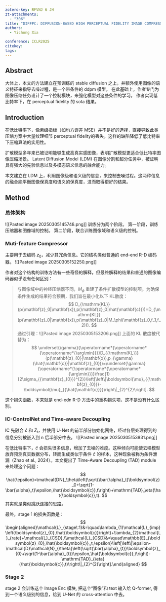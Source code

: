 ```yaml
---
zotero-key: RFVNJ 6 JH
zt-attachments:
  - "306"
title: "DIFFPC: DIFFUSION-BASED HIGH PERCEPTUAL FIDELITY IMAGE COMPRESSION WITH SEMANTIC REFINEMENT"
authors:
  - Yichong Xia

conference: ICLR2025
citekey:
tags:
---
```

## Abstract
大体上，本文的方法建立在预训练的 stable diffusion 之上，并额外使用图像的语义特征来指导去噪过程，是一个带条件的 ddpm 模型。
在此基础上，作者专门为图像压缩任务设计了一个控制模块，来强化模型对这些条件的学习。
作者实现低比特率下，在 perceptual fidelity 的 sota 结果。

## Introduction
在低比特率下，像素级指标（如均方误差 MSE）并不是好的选择，直接导致此类压缩方案中大量纹理细节 perceptual fidelity的丢失。这样的缺陷降低了低比特率下压缩算法的实用性。

扩散模型多年来已被证明能够生成高真实感图像，表明扩散模型更适合低比特率图像压缩场景。
Latent Diffusion Model (LDM) 在图像分割和超分任务中，被证明具有强大的先验信息以及多模态语义信息的融合能力。

本文建立在 LDM 上，利用图像级和语义级的信息，来控制去噪过程。这两种信息的融合能平衡图像保真度和语义的保真度，进而取得更好的结果。

## Method
### 总体架构
![[Pasted image 20250305145748.png]]
训练分为两个阶段。
第一阶段，训练压缩器和图像域的控制。
第二阶段，联合训练图像域和语义级的控制。

### Muti-feature Compressor
主要用于去编码 $z_{0}$，减少其冗余信息。它的结构类似普通的 end-end R-D 编码器。
![[Pasted image 20250305152250.png]]

作者对这个结构的训练方法有一些奇怪的解释，但最终解释的结果和普通的图像编码器似乎没有任何区别：
> 与图像域中的神经压缩器不同，$M_{{\phi}}$ 重建了条件扩散模型的控制项。为确保条件生成的结果符合预期，我们旨在最小化以下 KL散度：
> $$
D_{\mathrm{KL}}(p(\mathbf{z}_0|\mathbf{x}),p(\mathbf{z}_0|\hat{\mathbf{c}}))=D_{\mathrm{KL}}(p(\mathbf{z}_0|\mathbf{x}),p(\mathbf{z}_0|M_\phi(\mathbf{z}_0,f_1,f_2))).
$$ 通过引理：![[Pasted image 20250305153206.png]]
上面的 KL 散度被代替为：
$$
\underset{\gamma}{\operatorname*{\operatorname*{\operatorname*{\arg\min}}}}D_{{\mathrm{KL}}}(p(\mathbf{z}_{0}|\mathbf{x}),p_{\gamma}(\hat{\mathbf{c}}|\mathbf{z}_{0}))=\underset{\gamma}{\operatorname*{\operatorname*{\operatorname*{\arg\min}}}}\frac{1}{2\sigma_{{\mathbf{z}_{0}}}^{2}}\left[\left\|\boldsymbol{\mu}_{{\mathbf{z}_{0}}}-\boldsymbol{\mu}_{{\hat{\mathbf{c}}}}\right\|_{2}^{2}\right].
$$

这个损失函数，本来就是 end-edn R-D 方法中的重构损失项，这不是没有什么区别。

### IC-ControlNet and Time-aware Decoupling
IC 先融合 $\hat{c}$ 和 $Z_{t}$，并使用 U-Net 的前半部分初始化网络，经过各层处理得到的信息分别被嵌入到 n 后半部分中去。
![[Pasted image 20250305153831.png]]

在低比特率下，$\hat{c}$ 会损失很多信息，增加了去噪的难度。这种倾向可能使去噪模型放弃预测真实数据分布，转而生成类似于条件 $\hat{c}$ 的样本，这种现象被称为条件泄漏（Zhao et al., 2024）。本文提出了 Time-Aware Decoupling (TAD) module 来处理这个问题：
$$
\hat{\epsilon}=\mathcal{DN}_\theta\left(\sqrt{\bar{\alpha}_t}\boldsymbol{z}_0+\sqrt{1-\bar{\alpha}_t}\epsilon,\hat{\boldsymbol{c}},t\right)+\mathrm{TAD}_\eta(\hat{\boldsymbol{c}},t).
$$
其实就是类似跳跃连接的思路。

最终，stage 1 的损失函数是：
$$
\begin{aligned}\mathcal{L}_{stage\:1}&=\quad\lambda_{1}\mathcal{L}_{imp}\left(\boldsymbol{z}_{0},\hat{\boldsymbol{c}}\right)+\lambda_{2}\mathcal{L}_{rate}+\mathcal{L}_{CSD},\\\mathcal{L}_{CSD}&=\quad\mathbb{E}_{\boldsymbol{z}_{0},\hat{\boldsymbol{c}},,t,\epsilon}\left[\left\|\epsilon-\mathcal{D}\mathcal{N}_{\theta}\left(\sqrt{\bar{\alpha}_{t}}\boldsymbol{z}_{0}+\sqrt{1-\bar{\alpha}_{t}}\epsilon,\hat{\boldsymbol{c}},t\right)-\mathrm{TAD}_{\eta}(\hat{\boldsymbol{c}},t)\right\|_{2}^{2}\right].\end{aligned}
$$

### Stage 2
stage 2 会训练这个 Image Enc 模块, 把这个“图像”和 text 输入给 Q-former, 得到一个语义级别的信息，给到 U-Net 的 cross-attention 中去。